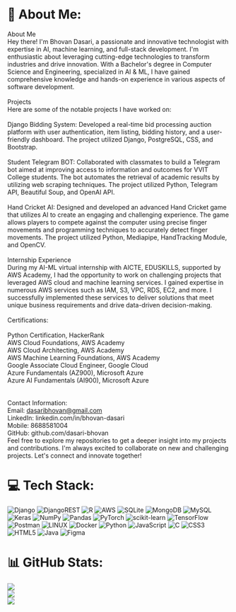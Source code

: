 
<!--
**Dasari-Bhovan/Dasari-Bhovan** is a ✨ _special_ ✨ repository because its `README.md` (this file) appears on your GitHub profile.

Here are some ideas to get you started:

- 🔭 I’m currently working on ...
- 🌱 I’m currently learning ...
- 👯 I’m looking to collaborate on ...
- 🤔 I’m looking for help with ...
- 💬 Ask me about ...
- 📫 How to reach me: ...
- 😄 Pronouns: ...
- ⚡ Fun fact: ...
-->
# 💫 About Me:
About Me<br>Hey there! I'm Bhovan Dasari, a passionate and innovative technologist with expertise in AI, machine learning, and full-stack development. I'm enthusiastic about leveraging cutting-edge technologies to transform industries and drive innovation. With a Bachelor's degree in Computer Science and Engineering, specialized in AI & ML, I have gained comprehensive knowledge and hands-on experience in various aspects of software development.<br><br>Projects<br>Here are some of the notable projects I have worked on:<br><br>Django Bidding System: Developed a real-time bid processing auction platform with user authentication, item listing, bidding history, and a user-friendly dashboard. The project utilized Django, PostgreSQL, CSS, and Bootstrap.<br><br>Student Telegram BOT: Collaborated with classmates to build a Telegram bot aimed at improving access to information and outcomes for VVIT College students. The bot automates the retrieval of academic results by utilizing web scraping techniques. The project utilized Python, Telegram API, Beautiful Soup, and OpenAI API.<br><br>Hand Cricket AI: Designed and developed an advanced Hand Cricket game that utilizes AI to create an engaging and challenging experience. The game allows players to compete against the computer using precise finger movements and programming techniques to accurately detect finger movements. The project utilized Python, Mediapipe, HandTracking Module, and OpenCV.<br><br>Internship Experience<br>During my AI-ML virtual internship with AICTE, EDUSKILLS, supported by AWS Academy, I had the opportunity to work on challenging projects that leveraged AWS cloud and machine learning services. I gained expertise in numerous AWS services such as IAM, S3, VPC, RDS, EC2, and more. I successfully implemented these services to deliver solutions that meet unique business requirements and drive data-driven decision-making.<br><br>Certifications:<br><br>Python Certification, HackerRank<br>AWS Cloud Foundations, AWS Academy<br>AWS Cloud Architecting, AWS Academy<br>AWS Machine Learning Foundations, AWS Academy<br>Google Associate Cloud Engineer, Google Cloud<br>Azure Fundamentals (AZ900), Microsoft Azure<br>Azure AI Fundamentals (AI900), Microsoft Azure<br><br><br>Contact Information:<br>Email: dasaribhovan@gmail.com<br>LinkedIn: linkedin.com/in/bhovan-dasari<br>Mobile: 8688581004<br>GitHub: github.com/dasari-bhovan<br>Feel free to explore my repositories to get a deeper insight into my projects and contributions. I'm always excited to collaborate on new and challenging projects. Let's connect and innovate together!


# 💻 Tech Stack:
![Django](https://img.shields.io/badge/django-%23092E20.svg?style=flat&logo=django&logoColor=white) ![DjangoREST](https://img.shields.io/badge/DJANGO-REST-ff1709?style=flat&logo=django&logoColor=white&color=ff1709&labelColor=gray) ![R](https://img.shields.io/badge/r-%23276DC3.svg?style=flat&logo=r&logoColor=white) ![AWS](https://img.shields.io/badge/AWS-%23FF9900.svg?style=flat&logo=amazon-aws&logoColor=white) ![SQLite](https://img.shields.io/badge/sqlite-%2307405e.svg?style=flat&logo=sqlite&logoColor=white) ![MongoDB](https://img.shields.io/badge/MongoDB-%234ea94b.svg?style=flat&logo=mongodb&logoColor=white) ![MySQL](https://img.shields.io/badge/mysql-%2300f.svg?style=flat&logo=mysql&logoColor=white) ![Keras](https://img.shields.io/badge/Keras-%23D00000.svg?style=flat&logo=Keras&logoColor=white) ![NumPy](https://img.shields.io/badge/numpy-%23013243.svg?style=flat&logo=numpy&logoColor=white) ![Pandas](https://img.shields.io/badge/pandas-%23150458.svg?style=flat&logo=pandas&logoColor=white) ![PyTorch](https://img.shields.io/badge/PyTorch-%23EE4C2C.svg?style=flat&logo=PyTorch&logoColor=white) ![scikit-learn](https://img.shields.io/badge/scikit--learn-%23F7931E.svg?style=flat&logo=scikit-learn&logoColor=white) ![TensorFlow](https://img.shields.io/badge/TensorFlow-%23FF6F00.svg?style=flat&logo=TensorFlow&logoColor=white) ![Postman](https://img.shields.io/badge/Postman-FF6C37?style=flat&logo=postman&logoColor=white) ![LINUX](https://img.shields.io/badge/Linux-FCC624?style=flat&logo=linux&logoColor=black) ![Docker](https://img.shields.io/badge/docker-%230db7ed.svg?style=flat&logo=docker&logoColor=white) ![Python](https://img.shields.io/badge/python-3670A0?style=flat&logo=python&logoColor=ffdd54) ![JavaScript](https://img.shields.io/badge/javascript-%23323330.svg?style=flat&logo=javascript&logoColor=%23F7DF1E) ![C](https://img.shields.io/badge/c-%2300599C.svg?style=flat&logo=c&logoColor=white) ![CSS3](https://img.shields.io/badge/css3-%231572B6.svg?style=flat&logo=css3&logoColor=white) ![HTML5](https://img.shields.io/badge/html5-%23E34F26.svg?style=flat&logo=html5&logoColor=white) ![Java](https://img.shields.io/badge/java-%23ED8B00.svg?style=flat&logo=java&logoColor=white) 	![Figma](https://img.shields.io/badge/figma-%23F24E1E.svg?style=flat&logo=figma&logoColor=white)
# 📊 GitHub Stats:
![](https://github-readme-stats.vercel.app/api?username=Dasari-Bhovan&theme=default&hide_border=false&include_all_commits=true&count_private=true)<br/>
![](https://github-readme-streak-stats.herokuapp.com/?user=Dasari-Bhovan&theme=default&hide_border=false)<br/>
![](https://github-readme-stats.vercel.app/api/top-langs/?username=Dasari-Bhovan&theme=default&hide_border=false&include_all_commits=true&count_private=true&layout=compact)

<!-- Proudly created with GPRM ( https://gprm.itsvg.in ) -->
